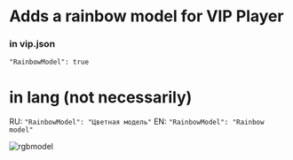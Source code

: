 # Adds a rainbow model for VIP Player

### in vip.json
`"RainbowModel": true`

# in lang (not necessarily)

RU: `"RainbowModel": "Цветная модель"`
EN: `"RainbowModel": "Rainbow model"`

![rgbmodel](https://github.com/partiusfabaa/cs2-VIPCore/assets/96542489/38a9278f-3987-49a0-a695-04ba757fe5dc)
